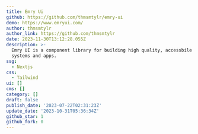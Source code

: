 ```yaml
---
title: Emry Ui
github: https://github.com/thmsmtylr/emry-ui
demo: https://www.emryui.com/
author: thmsmtylr
author_link: https://github.com/thmsmtylr
date: 2023-11-30T13:12:28.055Z
description: >-
  Emry UI is a component library for building high quality, accessbile design
  systems and apps.
ssg:
  - Nextjs
css:
  - Tailwind
ui: []
cms: []
category: []
draft: false
publish_date: '2023-07-22T02:31:23Z'
update_date: '2023-10-31T05:36:34Z'
github_star: 1
github_fork: 0
---
```

